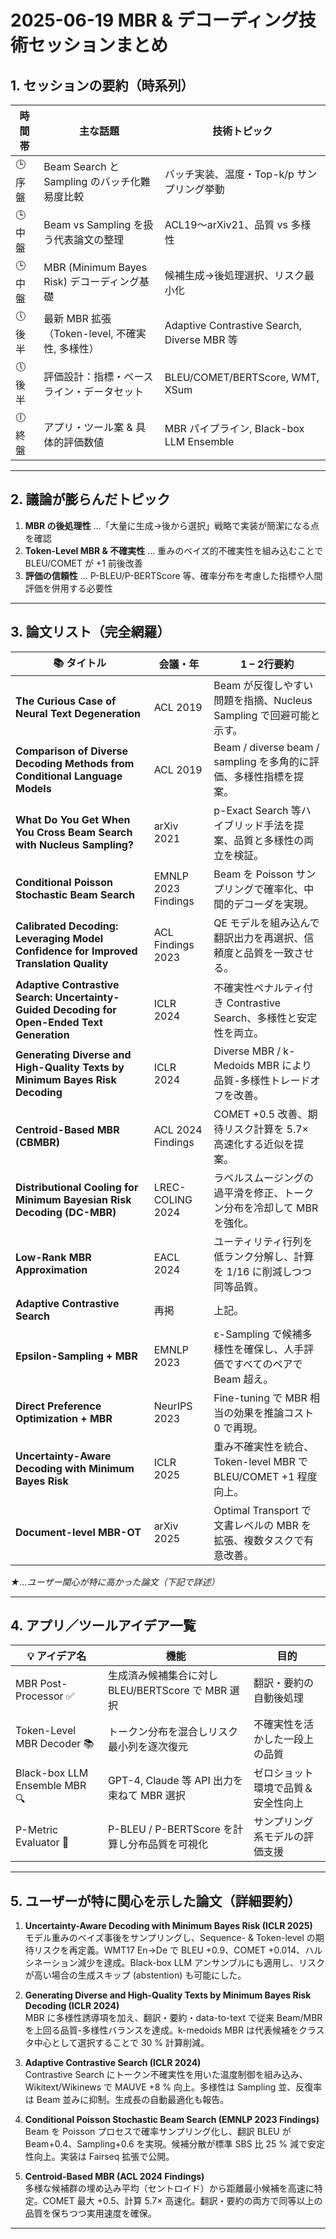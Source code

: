 # 2025-06-19 MBR & デコーディング技術セッションまとめ

## 1. セッションの要約（時系列）

| 時間帯 | 主な話題 | 技術トピック |
|-------|---------|-------------|
| 🕒 序盤 | Beam Search と Sampling のバッチ化難易度比較 | バッチ実装、温度・Top-k/p サンプリング挙動 |
| 🕒 中盤 | Beam vs Sampling を扱う代表論文の整理 | ACL19〜arXiv21、品質 vs 多様性 |
| 🕒 中盤 | MBR (Minimum Bayes Risk) デコーディング基礎 | 候補生成→後処理選択、リスク最小化 |
| 🕔 後半 | 最新 MBR 拡張（Token-level, 不確実性, 多様性） | Adaptive Contrastive Search, Diverse MBR 等 |
| 🕔 後半 | 評価設計：指標・ベースライン・データセット | BLEU/COMET/BERTScore, WMT, XSum |
| 🕕 終盤 | アプリ・ツール案 & 具体的評価数値 | MBR パイプライン, Black-box LLM Ensemble |

---

## 2. 議論が膨らんだトピック

1. **MBR の後処理性** …「大量に生成→後から選択」戦略で実装が簡潔になる点を確認  
2. **Token-Level MBR & 不確実性** … 重みのベイズ的不確実性を組み込むことで BLEU/COMET が +1 前後改善  
3. **評価の信頼性** … P-BLEU/P-BERTScore 等、確率分布を考慮した指標や人間評価を併用する必要性

---

## 3. 論文リスト（完全網羅）

| 📚 タイトル | 会議・年 | 1 – 2行要約 |
|-------------|---------|-------------|
| **The Curious Case of Neural Text Degeneration** | ACL 2019 | Beam が反復しやすい問題を指摘、Nucleus Sampling で回避可能と示す。 |
| **Comparison of Diverse Decoding Methods from Conditional Language Models** | ACL 2019 | Beam / diverse beam / sampling を多角的に評価、多様性指標を提案。 |
| **What Do You Get When You Cross Beam Search with Nucleus Sampling?** | arXiv 2021 | p-Exact Search 等ハイブリッド手法を提案、品質と多様性の両立を検証。 |
| **Conditional Poisson Stochastic Beam Search** | EMNLP 2023 Findings | Beam を Poisson サンプリングで確率化、中間的デコーダを実現。 |
| **Calibrated Decoding: Leveraging Model Confidence for Improved Translation Quality** | ACL Findings 2023 | QE モデルを組み込んで翻訳出力を再選択、信頼度と品質を一致させる。 |
| **Adaptive Contrastive Search: Uncertainty-Guided Decoding for Open-Ended Text Generation** | ICLR 2024 | 不確実性ペナルティ付き Contrastive Search、多様性と安定性を両立。 |
| **Generating Diverse and High-Quality Texts by Minimum Bayes Risk Decoding** | ICLR 2024 | Diverse MBR / k-Medoids MBR により品質-多様性トレードオフを改善。 |
| **Centroid-Based MBR (CBMBR)** | ACL 2024 Findings | COMET +0.5 改善、期待リスク計算を 5.7× 高速化する近似を提案。 |
| **Distributional Cooling for Minimum Bayesian Risk Decoding (DC-MBR)** | LREC-COLING 2024 | ラベルスムージングの過平滑を修正、トークン分布を冷却して MBR を強化。 |
| **Low-Rank MBR Approximation** | EACL 2024 | ユーティリティ行列を低ランク分解し、計算を 1/16 に削減しつつ同等品質。 |
| **Adaptive Contrastive Search** | 再掲 | 上記。 |
| **Epsilon-Sampling + MBR** | EMNLP 2023 | ε-Sampling で候補多様性を確保し、人手評価ですべてのペアで Beam 超え。 |
| **Direct Preference Optimization + MBR** | NeurIPS 2023 | Fine-tuning で MBR 相当の効果を推論コスト 0 で再現。 |
| **Uncertainty-Aware Decoding with Minimum Bayes Risk** | ICLR 2025 | 重み不確実性を統合、Token-level MBR で BLEU/COMET +1 程度向上。 |
| **Document-level MBR-OT** | arXiv 2025 | Optimal Transport で文書レベルの MBR を拡張、複数タスクで有意改善。 |

*★…ユーザー関心が特に高かった論文（下記で詳述）*

---

## 4. アプリ／ツールアイデア一覧

| 💡 アイデア名 | 機能 | 目的 |
|---------------|------|------|
| MBR Post-Processor ✅ | 生成済み候補集合に対し BLEU/BERTScore で MBR 選択 | 翻訳・要約の自動後処理 |
| Token-Level MBR Decoder 📚 | トークン分布を混合しリスク最小列を逐次復元 | 不確実性を活かした一段上の品質 |
| Black-box LLM Ensemble MBR 🔍 | GPT-4, Claude 等 API 出力を束ねて MBR 選択 | ゼロショット環境で品質＆安全性向上 |
| P-Metric Evaluator 📱 | P-BLEU / P-BERTScore を計算し分布品質を可視化 | サンプリング系モデルの評価支援 |

---

## 5. ユーザーが特に関心を示した論文（詳細要約）

1. **Uncertainty-Aware Decoding with Minimum Bayes Risk (ICLR 2025)**  
   モデル重みのベイズ事後をサンプリングし、Sequence- & Token-level の期待リスクを再定義。WMT17 En→De で BLEU +0.9、COMET +0.014、ハルシネーション減少を達成。Black-box LLM アンサンブルにも適用し、リスクが高い場合の生成スキップ (abstention) も可能にした。

2. **Generating Diverse and High-Quality Texts by Minimum Bayes Risk Decoding (ICLR 2024)**  
   MBR に多様性誘導項を加え、翻訳・要約・data-to-text で従来 Beam/MBR を上回る品質-多様性バランスを達成。k-medoids MBR は代表候補をクラスタ中心として選択することで 30 % 計算削減。

3. **Adaptive Contrastive Search (ICLR 2024)**  
   Contrastive Search にトークン不確実性を用いた温度制御を組み込み、Wikitext/Wikinews で MAUVE +8 % 向上。多様性は Sampling 並、反復率は Beam 並みに抑制。生成長の自動最適化も報告。

4. **Conditional Poisson Stochastic Beam Search (EMNLP 2023 Findings)**  
   Beam を Poisson プロセスで確率サンプリング化し、翻訳 BLEU が Beam+0.4、Sampling+0.6 を実現。候補分散が標準 SBS 比 25 % 減で安定性向上。実装は Fairseq 拡張で公開。

5. **Centroid-Based MBR (ACL 2024 Findings)**  
   多様な候補群の埋め込み平均（セントロイド）から距離最小候補を高速に特定。COMET 最大 +0.5、計算 5.7× 高速化。翻訳・要約の両方で同等以上の品質を保ちつつ実用速度を確保。

---


